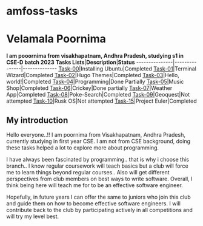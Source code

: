 # amfoss-tasks
# Velamala Poornima
**I am pooornima from visakhapatnam, Andhra Pradesh, studying s1 in CSE-D batch 2023**
**Tasks Lists**|**Description**|**Status**
---------------|---------------|--------------
[Task-00](https://github.com/doraemon1404/amfoss-task/tree/main/Task00)|Installing Ubuntu|Completed
[Task-01](https://github.com/doraemon1404/amfoss-task/tree/main/Task01)|Terminal Wizard|Completed
[Task-02](https://github.com/doraemon1404/amfoss-task/tree/main/Task02)|Hugo Themes|Completed
[Task-03](https://github.com/doraemon1404/amfoss-task/tree/main/Task03)|Hello, world!|Completed
[Task-04](https://github.com/doraemon1404/amfoss-task/tree/main/Task04)|Programming|Done Partially
[Task-05](https://github.com/doraemon1404/amfoss-task/tree/main/Task05)|Music Shop|Completed
[Task-06](https://github.com/doraemon1404/amfoss-task/tree/main/Task06)|Crickey|Done partially
[Task-07](https://github.com/doraemon1404/amfoss-task/tree/main/Task07)|Weather App|Completed
[Task-08](https://github.com/doraemon1404/amfoss-task/tree/main/Task08)|Poke-Search|Completed
[Task-09](https://github.com/doraemon1404/amfoss-task/tree/main/Task09)|Geoquest|Not attempted
[Task-10](https://github.com/doraemon1404/amfoss-task/tree/main/Task10)|Rusk OS|Not attempted
[Task-15](https://github.com/doraemon1404/amfoss-task/tree/main/Task15)|Project Euler|Completed

## My introduction
Hello everyone..!!
I am poornima from Visakhapatnam, Andhra Pradesh, currently studying in first year CSE.
I am not from CSE background, doing these tasks helped a lot to explore more about programming.

I have always been fascinated by programming.. that is why i choose this branch.. I know regular coursework will teach basics but a club will force me to learn things beyond regular courses.. Also will get different perspectives from club members on best ways to write software. Overall, I think being here will teach me for to be an effective software engineer. 

Hopefully, in future years I can offer the same to juniors who join this club and guide them on how to become effective software engineers.
I will contribute back to the club by participating actively in all competitions and will try my level best.
